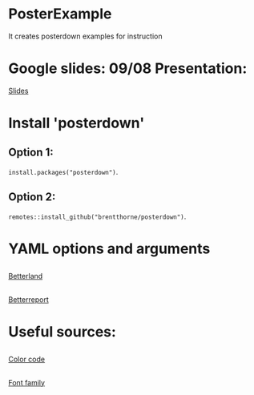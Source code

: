 # PosterExample
It creates posterdown examples for instruction

# Google slides: 09/08 Presentation:
[Slides](https://docs.google.com/presentation/d/1uMBt0klum-OW5OOSWeDdECJO82RG2ZklA-E3Hz4pu54/edit#slide=id.gb1723facdc_0_15)

# Install 'posterdown'
## Option 1:
`install.packages("posterdown")`.
## Option 2:
`remotes::install_github("brentthorne/posterdown")`.

# YAML options and arguments
##
[Betterland](https://github.com/brentthorne/posterdown/wiki/posterdown_betterland)
##
[Betterreport](https://github.com/brentthorne/posterdown/wiki/posterdown_betterport)

# Useful sources:
##
[Color code](https://htmlcolorcodes.com/)
##
[Font family](https://www.w3schools.com/cssref/css_websafe_fonts.asp)
